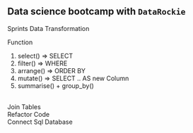 ## Data science bootcamp with `DataRockie`

Sprints Data Transformation

Function
1. select() => SELECT
2. filter() => WHERE
3. arrange() => ORDER BY
4. mutate() => SELECT .. AS new Column
5. summarise() + group_by()

<br>
Join Tables
<br>
Refactor Code
<br>
Connect Sql Database
